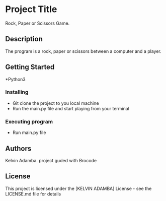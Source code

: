 # Project Title

Rock, Paper or Scissors Game.

## Description

The program is a rock, paper or scissors between a computer and a player.  

## Getting Started
*Python3 

### Installing

* Git clone the project to you local machine
* Run the main.py file and start playing from your terminal

### Executing program

* Run main.py file

## Authors

Kelvin Adamba. project guded with Brocode


## License

This project is licensed under the [KELVIN ADAMBA] License - see the LICENSE.md file for details